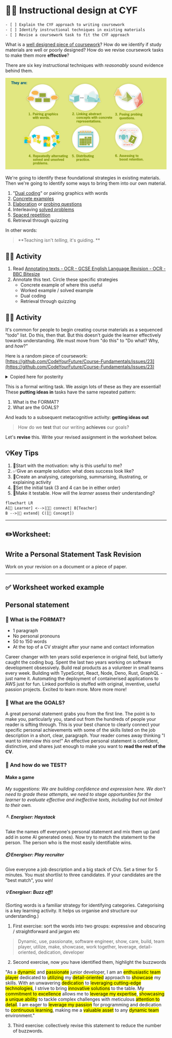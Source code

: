 # 🧑‍🏫 Instructional design at CYF

```objectives
- [ ] Explain the CYF approach to writing coursework
- [ ] Identify instructional techniques in existing materials
- [ ] Revise a coursework task to fit the CYF approach
```

What is a [well designed piece of coursework](https://files.eric.ed.gov/fulltext/ED498555.pdf)? How do we identify if study materials are well or poorly designed? How do we revise coursework tasks to make them more **effective**?

There are six key instructional techniques with _reasonably_ sound evidence behind them.

![alt_text](./strategies.png)

We're going to identify these foundational strategies in existing materials. Then we're going to identify some ways to bring them into our own material.

1. "[Dual coding](https://www.structural-learning.com/post/dual-coding-a-teachers-guide)" or pairing graphics with words
2. [Concrete examples](https://www.learningscientists.org/concrete-examples)
3. [Elaboration](https://www.educ.cam.ac.uk/research/programmes/classroomdialogue/) or [probing questions](https://www.bell-foundation.org.uk/resources/great-ideas/questioning-strategies/)
4. Interleaving [solved problems](https://en.wikipedia.org/wiki/Worked-example_effect)
5. [Spaced repetition](https://en.wikipedia.org/wiki/Spaced_repetition)
6. Retrieval through quizzing

In other words:

> **Teaching isn't _telling_, it's guiding. **

## 🧑‍🎓 Activity

1. Read [Annotating texts - OCR - GCSE English Language Revision - OCR - BBC Bitesize](https://www.bbc.co.uk/bitesize/guides/zcbw7hv/revision/1)
2. Annotate this text. Circle these specific strategies
   - Concrete example of where this useful
   - Worked example / solved example
   - Dual coding
   - Retrieval through quizzing

## 🧑‍🎓 Activity

It's common for people to begin creating course materials as a sequenced "todo" list. Do this, then that. But this doesn't guide the learner effectively towards understanding. We must move from "do this" to "Do what? Why, and _how_?"

Here is a random piece of coursework: [https://github.com/CodeYourFuture/Course-Fundamentals/issues/23](https://github.com/CodeYourFuture/Course-Fundamentals/issues/23)

<details>
<summary> Copied here for posterity </summary>

### Coursework content

Write 1 paragraph of your personal story/statement

### Estimated time in hours

1

### What is the purpose of this assignment?

1. Write a 1 paragraph statement - between 50 and 100 words. Think about skills you have that can be used in your future job in tech, and mention them in this text.
2. Check grammar using [Grammarly](https://www.grammarly.com/). You should not have more than 3 mistakes.
3. Add your statement to the "Personal Statement" thread on the Cohort Slack channel. If the thread hasn’t been created yet, please do it.

### How to submit

Add the link to your post on Slack on this coursework
Add a screenshot of your post on this coursework

### Anything else?

[This video](https://slack.com/intl/en-gb/help/articles/202528808-Search-in-Slack) explains how to search in Slack

</details>

This is a formal writing task. We assign lots of these as they are essential! These **putting ideas in** tasks have the same repeated pattern:

1. What is the FORMAT?
1. What are the GOALS?

And leads to a subsequent metacognitive activity: **getting ideas out**

> How do we **test** that our writing **achieves** our goals?

Let's **revise** this. Write your revised assignment in the worksheet below.

## 💡Key Tips

1. 🎯Start with the motivation: why is this useful to me?
2. ✅Give an example solution: what does success look like?
3. 🍱Create an analysing, categorising, summarising, illustrating, or explaining activity
4. 📌Set the initial task (3 and 4 can be in either order)
5. 🧪Make it testable. How will the _learner_ assess their understanding?

```mermaid
flowchart LR
A[📍 Learner] <-->|🕵🏾 connect| B[Teacher]
B -->|👣 extend| C([📍 Concept])
```

---

## ✏️Worksheet:

## Write a Personal Statement Task Revision

<div contenteditable=true>
Work on your revision on a document or a piece of paper. 
</div>

---

## ✅ Worksheet worked example

## Personal statement

### 🧩 What is the FORMAT?

- 1 paragraph
- No personal pronouns
- 50 to 150 words
- At the top of a CV straight after your name and contact information

Career changer with ten years solid experience in original field, but latterly caught the coding bug. Spent the last two years working on software development obsessively. Build real products as a volunteer in small teams every week. Building with TypeScript, React, Node, Deno, Rust, GraphQL - just name it. Automating the deployment of containerised applications to AWS just for fun. Linked portfolio is stuffed with original, inventive, useful passion projects. Excited to learn more. More more more!

### 🎯 What are the GOALS?

A great personal statement grabs you from the first line. The point is to make you, particularly you, stand out from the hundreds of people your reader is sifting through. This is your best chance to clearly connect your specific personal achievements with some of the skills listed on the job description in a short, clear, paragraph. Your reader comes away thinking "I want to interview _this_ one!" An effective personal statement is confident, distinctive, and shares just enough to make you want to **read the rest of the CV**.

### 🧪 And how do we TEST?

#### Make a game

_My suggestions: We are building confidence and expression here. We don't need to grade these attempts, we need to stage opportunities for the learner to evaluate effective and ineffective texts, including but not limited to their own._

##### 🪡 Energiser: Haystack

Take the names off everyone's personal statement and mix them up (and add in some AI generated ones). Now try to match the statement to the person. The person who is the most easily identifiable wins.

##### ⏲️ Energiser: Play recruiter

Give everyone a job description and a big stack of CVs. Set a timer for 5 minutes. You must shortlist to three candidates. If your candidates are the "best match", you win!

##### 💡 Energiser: Buzz off!

(Sorting words is a familiar strategy for identifying categories. Categorising is a key learning activity. It helps us organise and structure our understanding.)

1. First exercise: sort the words into two groups: expressive and obscuring / straightforward and jargon etc

> Dynamic, use, passionate, software engineer, show, care, build, team player, utilize, make, showcase, work together, leverage, detail-oriented, dedication, developer

2. Second exercise, now you have identified them, highlight the buzzwords

"As a <mark>dynamic</mark> and <mark>passionate</mark> junior developer, I am an <mark>enthusiastic team player</mark> dedicated to <mark>utilizing</mark> my <mark>detail-oriented</mark> approach to <mark>showcase</mark> my skills. With an unwavering <mark>dedication</mark> to <mark>leveraging cutting-edge technologies</mark>, I strive to bring <mark>innovative solutions</mark> to the table. My <mark>commitment to excellence</mark> allows me to <mark>leverage my expertise</mark>, <mark>showcasing a unique ability</mark> to tackle complex challenges with meticulous <mark>attention to detail</mark>. I am eager to <mark>leverage my passion</mark> for programming and dedication to <mark>continuous learning</mark>, making me a <mark>valuable asset</mark> to any <mark>dynamic team</mark> environment."

3. Third exercise: collectively revise this statement to reduce the number of buzzwords.
